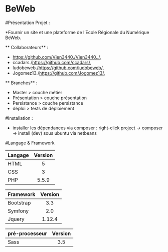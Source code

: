 BeWeb
===========

#Présentation Projet :

*Fournir un site et une plateforme de l’Ecole Régionale du Numérique BeWeb.


** Collaborateurs** : 

* https://github.com/Vien3440./Vien3440../, 
* ccadars./https://github.com/ccadars/, 
* ludobeweb./https://github.com/ludobeweb/,
* Jogomez13./https://github.com/Jogomez13/,

** Branches** : 

* Master > couche métier
* Présentation > couche présentation
* Persistance > couche persistance
* déploi > tests de déploiement


#Installation :

* installer les dépendances via composer : 
right-click project -> composer -> install (dev) sous ubuntu via netbeans




#Langage & Framework

|   Langage     |    Version    |
| ------------- |:-------------:|
|     HTML      |       5       |
|     CSS       |       3       |
|     PHP       |     5.5.9     |

|   Framework   |    Version    |
| ------------- |:-------------:|
|    Bootstrap  |      3.3      |
|    Symfony    |     2.0    |
|    Jquery     |     1.12.4    |


| pré-processeur|    Version    |
| ------------- |:-------------:|
|    Sass       |      3.5      |

 








